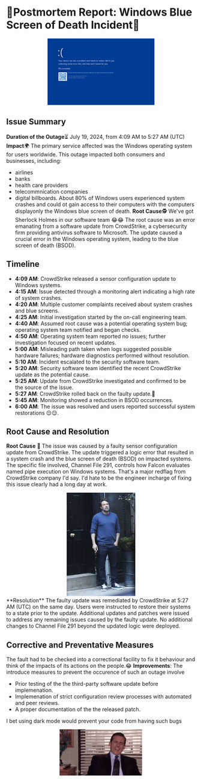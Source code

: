 # 🚨Postmortem Report: Windows Blue Screen of Death Incident🚨
<div align="center">
  <img src="images/BSOD.jpeg" alt="BSOD" />
</div>

## Issue Summary
**Duration of the Outage**⏳
July 19, 2024, from 4:09 AM to 5:27 AM (UTC)
**Impact**🌍 
 The primary service affected was the Windows operating system for users worldwide. This outage impacted both consumers and businesses, including:
- airlines 
- banks 
- health care providers 
- telecommnication companies
- digital billboards. 
About 80% of Windows users experienced system crashes and could ot gain access to their computers with the computers displayonly the Windows blue screen of death.
**Root Cause**🕵️ 
We've got Sherlock Holmes in our software team 😂😂
The root cause was an error emanating from a software update from CrowdStrike, a cybersecurity firm providing antivirus software to Microsoft. The update caused a crucial error in the Windows operating system, leading to the blue screen of death (BSOD).

## Timeline 
- **4:09 AM**: CrowdStrike released a sensor configuration update to Windows systems.
- **4:15 AM**: Issue detected through a monitoring alert indicating a high rate of system crashes.
- **4:20 AM**: Multiple customer complaints received about system crashes and blue screens.
- **4:25 AM**: Initial investigation started by the on-call engineering team.
- **4:40 AM**: Assumed root cause was a potential operating system bug; operating system team notified and began checks.
- **4:50 AM**: Operating system team reported no issues; further investigation focused on recent updates.
- **5:00 AM**: Misleading path taken when logs suggested possible hardware failures; hardware diagnostics performed without resolution.
- **5:10 AM**: Incident escalated to the security software team.
- **5:20 AM**: Security software team identified the recent CrowdStrike update as the potential cause.
- **5:25 AM**: Update from CrowdStrike investigated and confirmed to be the source of the issue.
- **5:27 AM**: CrowdStrike rolled back on the faulty update.🎉
- **5:45 AM**: Monitoring showed a reduction in BSOD occurrences.
- **6:00 AM**: The issue was resolved and users reported successful system restorations 😌😌.

## Root Cause and Resolution
**Root Cause**
🚩 The issue was caused by a faulty sensor configuration update from CrowdStrike. The update triggered a logic error that resulted in a system crash and the blue screen of death (BSOD) on impacted systems. The specific file involved, Channel File 291, controls how Falcon evaluates named pipe execution on Windows systems. That's a major redflag from CrowdStrike company I'd say. I'd hate to be the engineer incharge of fixing this issue clearly had a long day at work.
<div align="center">
  <img src="images/download.jpeg" alt="A stressed Ben Affleck" />
</div>
**Resolution**
The faulty update was remediated by CrowdStrike at 5:27 AM (UTC) on the same day. Users were instructed to restore their systems to a state prior to the update. Additional updates and patches were issued to address any remaining issues caused by the faulty update. No additional changes to Channel File 291 beyond the updated logic were deployed.

## Corrective and Preventative Measures
The fault had to be checked into a correctional facility to fix it behaviour and think of the impacts of its actions on the people.😂
**Improvements**:
The introduce measures to prevent the occurence of such an outage involve
- Prior testing of the the third-party software update before implemenation.
- Implemenation of strict configuration review processes with automated and peer reviews.
- A proper documentation of the the released patch.

I bet using dark mode would prevent your code from having such bugs
<div align="center">
  <img src="images/steve-carrell-the-office.gif" alt="The Office" />
</div>

